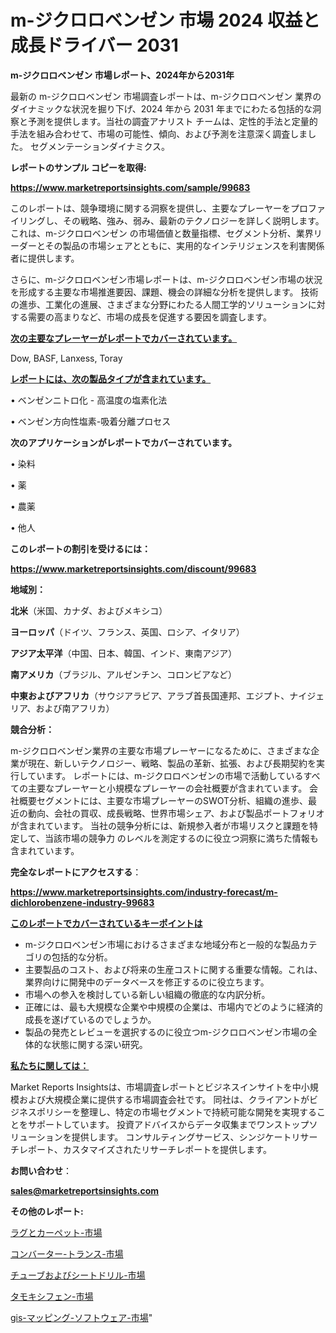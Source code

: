# m-ジクロロベンゼン 市場 2024 収益と成長ドライバー 2031

<strong>m-ジクロロベンゼン 市場レポート、2024年から2031年</strong>

最新の m-ジクロロベンゼン 市場調査レポートは、m-ジクロロベンゼン 業界のダイナミックな状況を掘り下げ、2024 年から 2031 年までにわたる包括的な洞察と予測を提供します。当社の調査アナリスト チームは、定性的手法と定量的手法を組み合わせて、市場の可能性、傾向、および予測を注意深く調査しました。 セグメンテーションダイナミクス。



<strong>レポートのサンプル コピーを取得:</strong> <a href=https://www.marketreportsinsights.com/sample/99683>

<strong><u>https://www.marketreportsinsights.com/sample/99683</u></strong></a>

このレポートは、競争環境に関する洞察を提供し、主要なプレーヤーをプロファイリングし、その戦略、強み、弱み、最新のテクノロジーを詳しく説明します。 これは、m-ジクロロベンゼン の市場価値と数量指標、セグメント分析、業界リーダーとその製品の市場シェアとともに、実用的なインテリジェンスを利害関係者に提供します。

さらに、m-ジクロロベンゼン市場レポートは、m-ジクロロベンゼン市場の状況を形成する主要な市場推進要因、課題、機会の詳細な分析を提供します。 技術の進歩、工業化の進展、さまざまな分野にわたる人間工学的ソリューションに対する需要の高まりなど、市場の成長を促進する要因を調査します。



<strong><u>次の主要なプレーヤーがレポートでカバーされています。</u></strong>

Dow, BASF, Lanxess, Toray



<strong><u><b>レポートには、次の製品タイプが含まれています。</b></u></strong>

• ベンゼンニトロ化 - 高温度の塩素化法

• ベンゼン方向性塩素-吸着分離プロセス



<strong><b>次のアプリケーションがレポートでカバーされています。</b></strong>

• 染料

• 薬

• 農薬

• 他人



<strong><b>このレポートの割引を受けるには：</b></strong><a href=https://www.marketreportsinsights.com/discount/99683>

<strong><u>https://www.marketreportsinsights.com/discount/99683</u></strong></a>



<strong>地域別：</strong>



<strong>北米</strong>（米国、カナダ、およびメキシコ）



<strong>ヨーロッパ</strong>（ドイツ、フランス、英国、ロシア、イタリア）



<strong>アジア太平洋</strong>（中国、日本、韓国、インド、東南アジア）



<strong>南アメリカ</strong>（ブラジル、アルゼンチン、コロンビアなど）



<strong>中東およびアフリカ</strong>（サウジアラビア、アラブ首長国連邦、エジプト、ナイジェリア、および南アフリカ）



<strong>競合分析：</strong>

m-ジクロロベンゼン業界の主要な市場プレーヤーになるために、さまざまな企業が現在、新しいテクノロジー、戦略、製品の革新、拡張、および長期契約を実行しています。 レポートには、m-ジクロロベンゼンの市場で活動しているすべての主要なプレーヤーと小規模なプレーヤーの会社概要が含まれています。 会社概要セグメントには、主要な市場プレーヤーのSWOT分析、組織の進歩、最近の動向、会社の買収、成長戦略、世界市場シェア、および製品ポートフォリオが含まれています。 当社の競争分析には、新規参入者が市場リスクと課題を特定して、当該市場の競争力 のレベルを測定するのに役立つ洞察に満ちた情報も含まれています。



<strong>完全なレポートにアクセスする</strong>：

<a href=https://www.marketreportsinsights.com/industry-forecast/m-dichlorobenzene-industry-99683>

<strong><u>https://www.marketreportsinsights.com/industry-forecast/m-dichlorobenzene-industry-99683</u></strong></a>



<strong><u><b>このレポートでカバーされているキーポイントは</b></u></strong>
<ul>
  <li>m-ジクロロベンゼン市場におけるさまざまな地域分布と一般的な製品カテゴリの包括的な分析。</li>
  <li>主要製品のコスト、および将来の生産コストに関する重要な情報。これは、業界向けに開発中のデータベースを修正するのに役立ちます。</li>
  <li>市場への参入を検討している新しい組織の徹底的な内訳分析。</li>
  <li>正確には、最も大規模な企業や中規模の企業は、市場内でどのように経済的成長を遂げているのでしょうか。</li>
  <li>製品の発売とレビューを選択するのに役立つm-ジクロロベンゼン市場の全体的な状態に関する深い研究。</li>
</ul>


<strong><u><b>私たちに関しては：</b></u></strong>

Market Reports Insightsは、市場調査レポートとビジネスインサイトを中小規模および大規模企業に提供する市場調査会社です。 同社は、クライアントがビジネスポリシーを整理し、特定の市場セグメントで持続可能な開発を実現することをサポートしています。 投資アドバイスからデータ収集までワンストップソリューションを提供します。 コンサルティングサービス、シンジケートリサーチレポート、カスタマイズされたリサーチレポートを提供します。



<strong><b>お問い合わせ</b></strong>：

<a href=mailto:sales@marketreportsinsights.com>

<strong><u>sales@marketreportsinsights.com</u></strong></a>



<strong>その他のレポート:</strong>

<a href=https://www.linkedin.com/pulse/ラグとカーペット-市場-2023-総利益と主要ベンダー-2030-analytics-achievers-24-analysis-ro8kc/>ラグとカーペット-市場</a>

<a href=https://www.linkedin.com/pulse/コンバーター-トランス-市場-2023-新興市場-将来の動向と市場需要-2030-yph9f/>コンバーター-トランス-市場</a>

<a href=https://www.linkedin.com/pulse/チューブおよびシートドリル-市場-2023-swot-分析と成長率-2030-6ul9f/>チューブおよびシートドリル-市場</a>

<a href=https://www.linkedin.com/pulse/タモキシフェン-市場-2030-年までの需要に焦点を当てた-2023-年調査レポート-f8ctf/>タモキシフェン-市場</a>

<a href=https://www.linkedin.com/pulse/gis-マッピング-ソフトウェア-市場-2023-推進要因と成長機会-2030-pr-news-hub-rjqef/>gis-マッピング-ソフトウェア-市場</a>"
